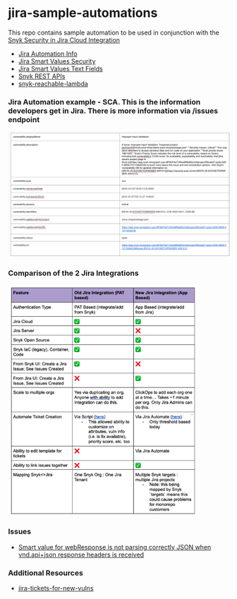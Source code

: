 # jira-sample-automations
This repo contains sample automation to be used in conjunction with the [Snyk Security in Jira Cloud Integration](https://docs.snyk.io/integrate-with-snyk/jira-and-slack-integrations/snyk-security-in-jira-cloud-integration)


* [Jira Automation Info](https://www.atlassian.com/software/jira/features/automation)
* [Jira Smart Values Security](https://support.atlassian.com/cloud-automation/docs/jira-smart-values-security/)
* [Jira Smart Values Text Fields](https://support.atlassian.com/cloud-automation/docs/jira-smart-values-text-fields/)
* [Snyk REST APIs](https://apidocs.snyk.io/?version=2024-10-15)
* [snyk-reachable-lambda](https://github.com/snyk-rfrazier/snyk-reachable-lambda)



### Jira Automation example - SCA. This is the information developers get in Jira. There is more information via /issues endpoint
![](./screenshots/SCA-Jira-Example.png)


### Comparison of the 2 Jira Integrations
![](./screenshots/Comparison-Chart.png)


### Issues
* [Smart value for webResponse is not parsing correctly JSON when vnd.api+json response headers is received](https://jira.atlassian.com/browse/AUTO-1293)


### Additional Resources
* [jira-tickets-for-new-vulns](https://github.com/snyk-tech-services/jira-tickets-for-new-vulns)
